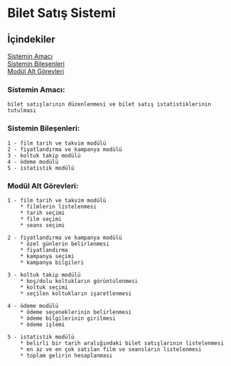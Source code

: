 # Bilet Satış Sistemi

## İçindekiler
[Sistemin Amacı](#sistemin-amac%C4%B1)  
[Sistemin Bileşenleri](#sistemin-bile%C5%9Fenleri)  
[Modül Alt Görevleri](#mod%C3%BCl-alt-g%C3%B6revleri)

### Sistemin Amacı: 

    bilet satışlarının düzenlenmesi ve bilet satış istatistiklerinin tutulması

### Sistemin Bileşenleri:

    1 - film tarih ve takvim modülü
    2 - fiyatlandırma ve kampanya modülü
    3 - koltuk takip modülü
    4 - ödeme modülü
    5 - istatistik modülü

### Modül Alt Görevleri:

    1 - film tarih ve takvim modülü
        * filmlerin listelenmesi
        * tarih seçimi
        * film seçimi
        * seans seçimi

    2 - fiyatlandırma ve kampanya modülü
        * özel günlerin belirlenmesi
        * fiyatlandırma
        * kampanya seçimi
        * kampanya bilgileri

    3 - koltuk takip modülü
        * boş/dolu koltukların görüntülenmesi
        * koltuk seçimi
        * seçilen koltukların işaretlenmesi

    4 - ödeme modülü
        * ödeme seçeneklerinin belirlenmesi
        * ödeme bilgilerinin girilmesi
        * ödeme işlemi

    5 - istatistik modülü
        * belirli bir tarih aralığındaki bilet satışlarının listelenmesi
        * en az ve en çok satılan film ve seansların listelenmesi
        * toplam gelirin hesaplanması
